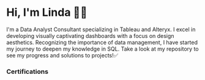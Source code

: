 # Hi, I'm Linda 🙋‍♀️
I'm a Data Analyst Consultant specializing in Tableau and Alteryx. I excel in developing visually captivating dashboards with a focus on design aesthetics. Recognizing the importance of data management, I have started my journey to deepen my knowledge in SQL. Take a look at my repository to see my progress and solutions to projects!✅

### Certifications

